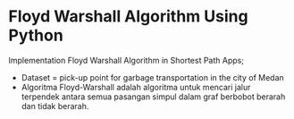 # Floyd Warshall Algorithm Using Python
Implementation Floyd Warshall Algorithm in Shortest Path Apps; 

* Dataset = pick-up point for garbage transportation in the city of Medan
* Algoritma Floyd-Warshall adalah algoritma untuk mencari jalur terpendek antara semua pasangan simpul dalam graf berbobot berarah dan tidak berarah.
